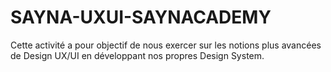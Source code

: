 # SAYNA-UXUI-SAYNACADEMY
Cette activité a pour objectif de nous exercer sur les notions plus avancées de Design UX/UI en développant nos propres Design System.
